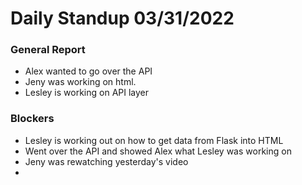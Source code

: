 # Daily Standup 03/31/2022

### General Report
- Alex wanted to go over the API
- Jeny was working on html.
- Lesley is working on API layer

### Blockers
- Lesley is working out on how to get data from Flask into HTML
- Went over the API and showed Alex what Lesley was working on
- Jeny was rewatching yesterday's video
- 
